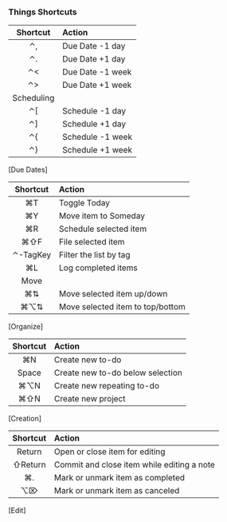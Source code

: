 ### Things Shortcuts

| Shortcut	| Action	|  
|  :-----:	| :------	|
| ⌃,	| Due Date -1 day	|  
| ⌃.	| Due Date +1 day	|  
| ⌃<| Due Date -1 week	|  
| ⌃> | Due Date +1 week	|
| Scheduling ||
| ⌃\[	| Schedule -1 day	|  
| ⌃\]	| Schedule +1 day	|
| ⌃{ | Schedule -1 week	|
| ⌃} | Schedule +1 week |
[Due Dates]

| Shortcut	| Action	|  
|  :-----:	| :------	|
| ⌘T	| Toggle Today	|  
| ⌘Y | Move item to Someday	|  
| ⌘R | Schedule selected item |
| ⌘⇧F| File selected item |
| ⌃-TagKey | Filter the list by tag |
| ⌘L | Log completed items |
| Move ||
| ⌘⇅ | Move selected item up/down |
| ⌘⌥⇅ | Move selected item to top/bottom |
[Organize]

| Shortcut	| Action	|  
|  :-----:	| :------	|  
| ⌘N	| Create new to-do	|  
| Space	| Create new to-do below selection |  
| ⌘⌥N | Create new repeating to-do	|  
| ⌘⇧N | Create new project	|  
[Creation]

| Shortcut	| Action	|  
|  :-----:	| :------	|
| Return	| Open or close item for editing	|  
| ⇧Return	| Commit and close item while editing a note	|  
| ⌘.| Mark or unmark item as completed |
| ⌥⌦| Mark or unmark item as canceled |
[Edit]


